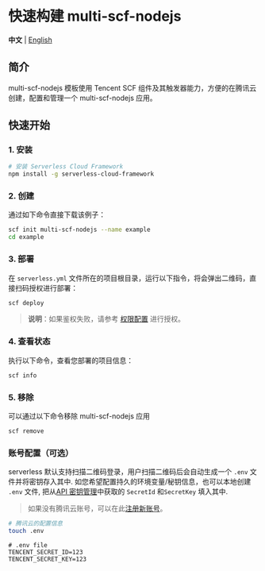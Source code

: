 # 快速构建 multi-scf-nodejs

**中文** | [English](./README_EN.md)

## 简介

multi-scf-nodejs 模板使用 Tencent SCF 组件及其触发器能力，方便的在腾讯云创建，配置和管理一个 multi-scf-nodejs 应用。

## 快速开始

### 1. 安装

```bash
# 安装 Serverless Cloud Framework
npm install -g serverless-cloud-framework
```

### 2. 创建

通过如下命令直接下载该例子：

```bash
scf init multi-scf-nodejs --name example
cd example
```

### 3. 部署

在 `serverless.yml` 文件所在的项目根目录，运行以下指令，将会弹出二维码，直接扫码授权进行部署：

```bash
scf deploy
```

> **说明**：如果鉴权失败，请参考 [权限配置](https://cloud.tencent.com/document/product/1154/43006) 进行授权。

### 4. 查看状态

执行以下命令，查看您部署的项目信息：

```bash
scf info
```

### 5. 移除

可以通过以下命令移除 multi-scf-nodejs 应用

```bash
scf remove
```

### 账号配置（可选）

serverless 默认支持扫描二维码登录，用户扫描二维码后会自动生成一个 `.env` 文件并将密钥存入其中.
如您希望配置持久的环境变量/秘钥信息，也可以本地创建 `.env` 文件, 
把从[API 密钥管理](https://console.cloud.tencent.com/cam/capi)中获取的 `SecretId` 和`SecretKey` 填入其中.

> 如果没有腾讯云账号，可以在此[注册新账号](https://cloud.tencent.com/register)。

```bash
# 腾讯云的配置信息
touch .env
```

```
# .env file
TENCENT_SECRET_ID=123
TENCENT_SECRET_KEY=123
```
